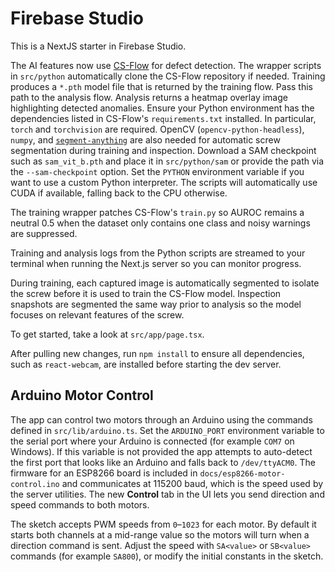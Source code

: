 # Firebase Studio

This is a NextJS starter in Firebase Studio.

The AI features now use [CS-Flow](https://github.com/Arman717/cs-flow) for
defect detection. The wrapper scripts in `src/python` automatically clone the
CS-Flow repository if needed. Training produces a `*.pth` model file that is
returned by the training flow. Pass this path to the analysis flow. Analysis
returns a heatmap overlay image highlighting detected anomalies.
Ensure your Python environment has the dependencies listed in CS-Flow's
`requirements.txt` installed. In particular, `torch` and `torchvision` are
required. OpenCV (`opencv-python-headless`), `numpy`, and
[`segment-anything`](https://github.com/facebookresearch/segment-anything) are
also needed for automatic screw segmentation during training and inspection.
Download a SAM checkpoint such as `sam_vit_b.pth` and place it in
`src/python/sam` or provide the path via the `--sam-checkpoint` option. Set the
`PYTHON` environment variable if you want to use a custom Python interpreter.
The scripts will automatically use CUDA if available, falling back to the CPU
otherwise.

The training wrapper patches CS-Flow's `train.py` so AUROC remains a neutral
0.5 when the dataset only contains one class and noisy warnings are suppressed.

Training and analysis logs from the Python scripts are streamed to your
terminal when running the Next.js server so you can monitor progress.

During training, each captured image is automatically segmented to isolate the
screw before it is used to train the CS-Flow model. Inspection snapshots are
segmented the same way prior to analysis so the model focuses on relevant
features of the screw.

To get started, take a look at `src/app/page.tsx`.

After pulling new changes, run `npm install` to ensure all dependencies, such as
`react-webcam`, are installed before starting the dev server.

## Arduino Motor Control
The app can control two motors through an Arduino using the commands defined in
`src/lib/arduino.ts`. Set the `ARDUINO_PORT` environment variable to the serial
port where your Arduino is connected (for example `COM7` on Windows). If this
variable is not provided the app attempts to auto-detect the first port that
looks like an Arduino and falls back to `/dev/ttyACM0`. The firmware for an
ESP8266 board is included in `docs/esp8266-motor-control.ino` and communicates
at 115200 baud, which is the speed used by the server utilities. The new
**Control** tab in the UI lets you send direction and speed commands to both
motors.

The sketch accepts PWM speeds from `0`–`1023` for each motor. By default it
starts both channels at a mid-range value so the motors will turn when a
direction command is sent. Adjust the speed with `SA<value>` or `SB<value>`
commands (for example `SA800`), or modify the initial constants in the sketch.
